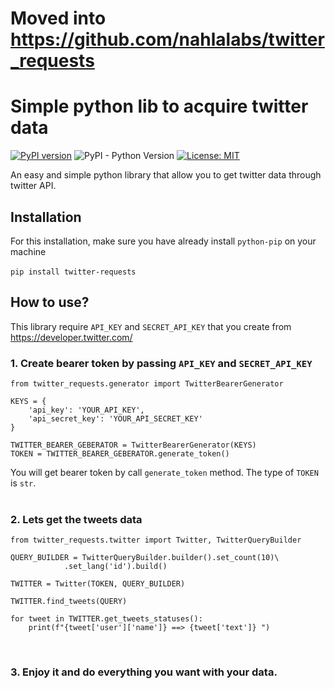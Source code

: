 # Moved into https://github.com/nahlalabs/twitter_requests
# Simple python lib to acquire twitter data
[![PyPI version](https://badge.fury.io/py/twitter-requests.svg)](https://badge.fury.io/py/twitter-requests)
![PyPI - Python Version](https://img.shields.io/pypi/pyversions/twitter-requests.svg)
[![License: MIT](https://img.shields.io/badge/License-MIT-yellow.svg)](https://opensource.org/licenses/MIT)

An easy and simple python library that allow you to get twitter data through twitter API.

## Installation
For this installation, make sure you have already install `python-pip` on your machine <br/><br/>
`pip install twitter-requests`

## How to use?
This library require `API_KEY` and `SECRET_API_KEY` that you create from https://developer.twitter.com/
<br/>
### 1. Create bearer token by passing `API_KEY` and `SECRET_API_KEY` 
```
from twitter_requests.generator import TwitterBearerGenerator

KEYS = {
    'api_key': 'YOUR_API_KEY',
    'api_secret_key': 'YOUR_API_SECRET_KEY'
}

TWITTER_BEARER_GEBERATOR = TwitterBearerGenerator(KEYS)
TOKEN = TWITTER_BEARER_GEBERATOR.generate_token()
```

You will get bearer token by call `generate_token` method. The type of `TOKEN` is `str`.
<br/>
<br/>
### 2. Lets get the tweets data 
```
from twitter_requests.twitter import Twitter, TwitterQueryBuilder

QUERY_BUILDER = TwitterQueryBuilder.builder().set_count(10)\
            .set_lang('id').build()

TWITTER = Twitter(TOKEN, QUERY_BUILDER)

TWITTER.find_tweets(QUERY)

for tweet in TWITTER.get_tweets_statuses():
    print(f"{tweet['user']['name']} ==> {tweet['text']} ")
```
<br/>

### 3. Enjoy it and do everything you want with your data.
